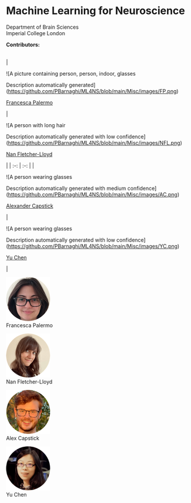 # Machine Learning for Neuroscience
  Department of Brain Sciences </br>
  Imperial College London

**Contributors:**
<br/>
<br/>


|<p>![A picture containing person, person, indoor, glasses

Description automatically generated](https://github.com/PBarnaghi/ML4NS/blob/main/Misc/images/FP.png)</p><p></p><p>[Francesca Palermo](https://francescapalermo.github.io/)</p><p></p>|<p>![A person with long hair

Description automatically generated with low confidence](https://github.com/PBarnaghi/ML4NS/blob/main/Misc/images/NFL.png)</p><p></p><p>[Nan Fletcher-Lloyd](https://github.com/NVFL)</p>|
| :-: | :-: |
|<p>![A person wearing glasses

Description automatically generated with medium confidence](https://github.com/PBarnaghi/ML4NS/blob/main/Misc/images/AC.png)</p><p></p><p>[Alexander Capstick](https://alexcapstick.github.io/)</p>|<p>![A person wearing glasses

Description automatically generated with low confidence](https://github.com/PBarnaghi/ML4NS/blob/main/Misc/images/YC.png)</p><p></p><p>[Yu Chen](https://scholar.google.com/citations?user=M_lKV1sAAAAJ&hl=en)</p><p></p>|

<img src="https://github.com/PBarnaghi/ML4NS/blob/main/Misc/images/FP.png" width="120" height="120"> <br/>
Francesca Palermo 
<br>

<img src="https://github.com/PBarnaghi/ML4NS/blob/main/Misc/images/NFL.png" width="120" height="120"> <br/>
Nan Fletcher-Lloyd <br/>

<img src="https://github.com/PBarnaghi/ML4NS/blob/main/Misc/images/AC.png" width="120" height="120"> <br/>
Alex Capstick <br/>

<img src="https://github.com/PBarnaghi/ML4NS/blob/main/Misc/images/YC.png" width="120" height="120"> <br/>
Yu Chen 



<br/>
